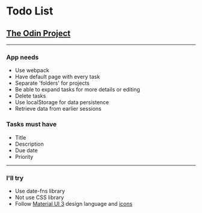 # Todo List
## [The Odin Project](https://www.theodinproject.com/lessons/node-path-javascript-todo-list)
---
### App needs
- Use webpack
- Have default page with every task
- Separate 'folders' for projects
- Be able to expand tasks for more details or editing
- Delete tasks
- Use localStorage for data persistence
- Retrieve data from earlier sessions

### Tasks must have
- Title
- Description
- Due date
- Priority
---
### I'll try
- Use date-fns library
- Not use CSS library
- Follow [Material UI 3](https://m3.material.io/) design language and [icons](https://fonts.google.com/icons)